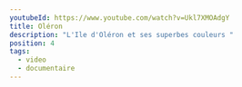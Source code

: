 ```yaml
---
youtubeId: https://www.youtube.com/watch?v=Ukl7XMOAdgY
title: Oléron
description: "L'Ile d'Oléron et ses superbes couleurs "
position: 4
tags:
  - video
  - documentaire
---
```

